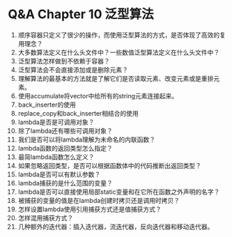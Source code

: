 # Q&A Chapter 10 泛型算法

1. 顺序容器只定义了很少的操作，而使用泛型算法的方式，是否体现了高效的复用理念？
2. 大多数算法定义在什么头文件中？一些数值泛型算法定义在什么头文件中？
3. 泛型算法怎样做到不依赖于容器？
4. 泛型算法会不会直接添加或是删除元素？
5. 理解算法的最基本的方法就是了解它们是否读取元素、改变元素或是重排元素。
6. 使用accumulate将vector中给所有的string元素连接起来。
7. back_inserter的使用
8. replace_copy和back_inserter相结合的使用
9. lambda是否是可调用对象？
10. 除了lambda还有哪些可调用对象？
11. 我们是否可以将lambda理解为未命名的内联函数？
12. lambda函数的返回类型怎么指定？
13. 最简lambda函数怎么定义？
14. 如果忽略返回类型，是否可以根据函数体中的代码推断出返回类型？
15. lambda是否可以有默认参数？
16. lambda捕获的是什么范围的变量？
17. lambda是否可以直接使用局部static变量和在它所在函数之外声明的名字？
18. 被捕获的变量的值是在lambda创建时拷贝还是调用时拷贝？
19. 怎样设置lambda使用引用捕获方式还是值捕获方式？
20. 怎样混用捕获方式？
21. 几种额外的迭代器：插入迭代器，流迭代器，反向迭代器和移动迭代器。